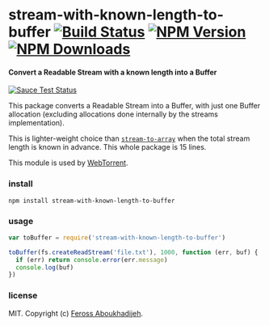 # stream-with-known-length-to-buffer [![Build Status][travis-image]][travis-url] [![NPM Version][npm-image]][npm-url] [![NPM Downloads][downloads-image]][downloads-url]

#### Convert a Readable Stream with a known length into a Buffer

[![Sauce Test Status](https://saucelabs.com/browser-matrix/stream-with.svg)](https://saucelabs.com/u/stream-with)

This package converts a Readable Stream into a Buffer, with just one Buffer
allocation (excluding allocations done internally by the streams implementation).

This is lighter-weight choice than
[`stream-to-array`](https://github.com/stream-utils/stream-to-array) when the
total stream length is known in advance. This whole package is 15 lines.

This module is used by [WebTorrent](https://webtorrent.io).

### install

```
npm install stream-with-known-length-to-buffer
```

### usage

```js
var toBuffer = require('stream-with-known-length-to-buffer')

toBuffer(fs.createReadStream('file.txt'), 1000, function (err, buf) {
  if (err) return console.error(err.message)
  console.log(buf)
})
```

### license

MIT. Copyright (c) [Feross Aboukhadijeh](http://feross.org).

[travis-image]: https://img.shields.io/travis/feross/stream-with-known-length-to-buffer/master.svg
[travis-url]: https://travis-ci.org/feross/stream-with-known-length-to-buffer
[npm-image]: https://img.shields.io/npm/v/stream-with-known-length-to-buffer.svg
[npm-url]: https://npmjs.org/package/stream-with-known-length-to-buffer
[downloads-image]: https://img.shields.io/npm/dm/stream-with-known-length-to-buffer.svg
[downloads-url]: https://npmjs.org/package/stream-with-known-length-to-buffer
